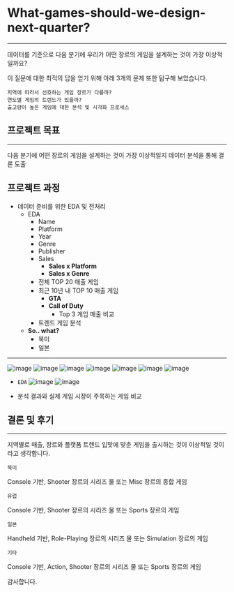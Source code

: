 # What-games-should-we-design-next-quarter?
-----

데이터를 기준으로 다음 분기에 우리가 어떤 장르의 게임을 설계하는 것이 가장 이상적일까요?

이 질문에 대한 최적의 답을 얻기 위해 아래 3개의 문제 또한 탐구해 보았습니다.

```
지역에 따라서 선호하는 게임 장르가 다를까?
연도별 게임의 트렌드가 있을까?
출고량이 높은 게임에 대한 분석 및 시각화 프로세스
```
## 프로젝트 목표
----

다음 분기에 어떤 장르의 게임을 설계하는 것이 가장 이상적일지 데이터 분석을 통해 결론 도출

## 프로젝트 과정
- 데이터 준비를 위한 EDA 및 전처리
    - EDA
        - Name
        - Platform
        - Year
        - Genre
        - Publisher
        - Sales
            - **Sales x Platform**
            - **Sales x Genre**
        - 전체 TOP 20 매출 게임
        - 최근 10년 내 TOP 10 매출 게임
            - **GTA**
            - **Call of Duty**
                - Top 3 게임 매출 비교
        - 트렌드 게임 분석
    - **So.. what?**
        - 북미
        - 일본
----
![image](https://user-images.githubusercontent.com/70729822/193020705-f55e792b-c53f-4c7e-8ace-f072228ad811.png)
![image](https://user-images.githubusercontent.com/70729822/193020726-1a8a14d6-5456-4a67-956f-e941750c18b5.png)
![image](https://user-images.githubusercontent.com/70729822/193020747-6e1a44ef-b952-4d35-a9f1-7c921ccb43f1.png)
![image](https://user-images.githubusercontent.com/70729822/193020755-06102611-41d7-4c73-96ba-7394903ea97c.png)
![image](https://user-images.githubusercontent.com/70729822/193020775-980435bc-6239-4441-88d7-fe97e2df2244.png)
![image](https://user-images.githubusercontent.com/70729822/193020801-66cbd319-e9f7-4e7b-9e8f-4b6bbd9e8071.png)
![image](https://user-images.githubusercontent.com/70729822/193020809-78812bac-dbd9-4412-8c33-e52e029d06a0.png)

- `EDA`
![image](https://user-images.githubusercontent.com/70729822/193020951-137cc8dc-6d07-437c-8c2c-368e465343f4.png)
![image](https://user-images.githubusercontent.com/70729822/193020971-a152c5be-f147-483e-b8dc-035088532188.png)

- 분석 결과와 실제 게임 시장이 주목하는 게임 비교


## 결론 및 후기
----
지역별로 매출, 장르와 플랫폼 트렌드 입맛에 맞춘 게임을 출시하는 것이 이상적일 것이라고 생각합니다.

`북미`

Console 기반, Shooter 장르의 시리즈 물 또는 Misc 장르의 종합 게임

`유럽`

Console 기반, Shooter 장르의 시리즈 물 또는 Sports 장르의 게임

`일본`

Handheld 기반, Role-Playing 장르의 시리즈 물 또는 Simulation 장르의 게임

`기타`

Console 기반, Action, Shooter 장르의 시리즈 물 또는 Sports 장르의 게임

감사합니다.


